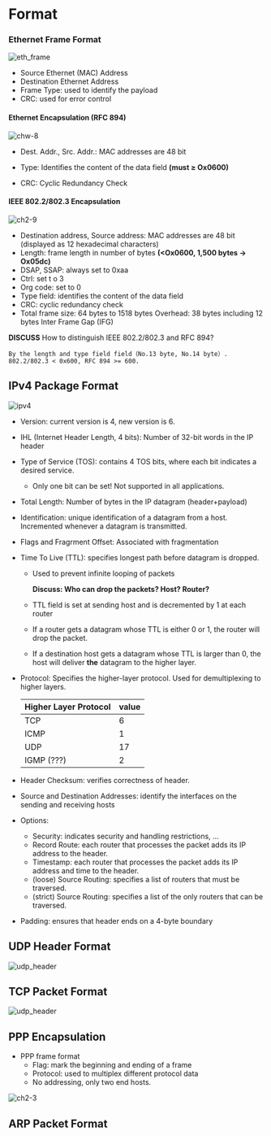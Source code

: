 Format
====

### Ethernet Frame Format

![eth_frame](sources/ethernet_frame.png)

- Source Ethernet (MAC) Address
- Destination Ethernet Address
- Frame Type: used to identify the payload
- CRC: used for error control

#### Ethernet Encapsulation (RFC 894)



![chw-8](sources/ch2-8.png)

-  Dest. Addr., Src. Addr.: MAC addresses are 48 bit

- Type: Identifies the content of the data field **(must ≥ Ox0600)**
- CRC: Cyclic Redundancy Check

#### IEEE 802.2/802.3 Encapsulation

![ch2-9](sources/ch2-9.png)

- Destination address, Source address: MAC addresses are 48 bit (displayed as 12 hexadecimal characters)
- Length: frame length in number of bytes **(<Ox0600, 1,500 bytes → Ox05dc)**
- DSAP, SSAP: always set to 0xaa
- Ctrl: set t o 3
- Org code: set to 0
- Type field: identifies the content of the data field
- CRC: cyclic redundancy check
- Total frame size: 64 bytes to 1518 bytes
  Overhead: 38 bytes including 12 bytes Inter Frame Gap (IFG)

**DISCUSS** How to distinguish IEEE 802.2/802.3 and RFC 894?

```
By the length and type field field（No.13 byte, No.14 byte）. 802.2/802.3 < 0x600, RFC 894 >= 600. 
```

## IPv4 Package Format

![ipv4](sources/ipv4_package.png)

- Version: current version is 4, new version is 6.

- IHL (Internet Header Length, 4 bits): Number of 32-bit words in the IP  header 

- Type of Service (TOS): contains 4 TOS bits, where each bit indicates a desired service.

  - Only one bit can be set! Not supported in all applications.

- Total Length: Number of bytes in the IP datagram (header+payload)

- Identification: unique identification of a datagram from a host. Incremented whenever a datagram is transmitted.

- Flags and Fragrment Offset: Associated with fragmentation

- Time To Live (TTL): specifies longest path before datagram is dropped.

  - Used to prevent infinite looping of packets

    **Discuss: Who can drop the packets? Host? Router?**

  - TTL field is set at sending host and is decremented by 1 at each router

  - If a router gets a datagram whose TTL is either 0 or 1, the router will drop the packet.

  - If a destination host gets a datagram whose TTL is larger than 0, the host will deliver **the** datagram to the higher layer.

- Protocol: Specifies the higher-layer protocol. Used for demultiplexing to higher layers.

  | Higher Layer Protocol | value |
  | --------------------- | ----- |
  | TCP                   | 6     |
  | ICMP                  | 1     |
  | UDP                   | 17    |
  | IGMP (???)            | 2     |

- Header Checksum: verifies correctness of header.

- Source and Destination Addresses: identify the interfaces on the sending and receiving hosts

- Options:

  - Security: indicates security and handling restrictions, ... 
  - Record Route: each router that processes the packet adds its IP address to the header. 
  - Timestamp: each router that processes the packet adds its IP address and time to the header. 
  - (loose) Source Routing: specifies a list of routers that must be traversed. 
  - (strict) Source Routing: specifies a list of the only routers that can be traversed. 

- Padding: ensures that header ends on a 4-byte boundary 

## UDP Header Format

![udp_header](sources/udp_header.png)

## TCP Packet Format

![udp_header](sources/tcp_packet.png)

## PPP Encapsulation

- PPP frame format
  - Flag: mark the beginning and ending of a frame
  - Protocol: used to multiplex different protocol data
  - No addressing, only two end hosts.

![ch2-3](sources/ch2-3.png)


## ARP Packet Format

